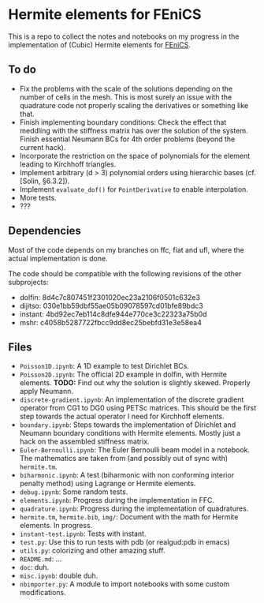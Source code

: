 # Hermite elements for FEniCS #

This is a repo to collect the notes and notebooks on my progress in
the implementation of (Cubic) Hermite elements
for [FEniCS](https://fenicsproject.org/).

## To do ##

* Fix the problems with the scale of the solutions depending on the
  number of cells in the mesh. This is most surely an issue with the
  quadrature code not properly scaling the derivatives or something
  like that.
* Finish implementing boundary conditions: Check the effect that
  meddling with the stiffness matrix has over the solution of the
  system. Finish essential Neumann BCs for 4th order problems (beyond
  the current hack).
* Incorporate the restriction on the space of polynomials for the
  element leading to Kirchhoff triangles.
* Implement arbitrary (d > 3) polynomial orders using hierarchic bases
  (cf. [Solin, §6.3.2]).
* Implement `evaluate_dof()` for `PointDerivative` to enable
  interpolation.
* More tests.
* ???

## Dependencies ##

Most of the code depends on my branches on ffc, fiat and ufl, where
the actual implementation is done.

The code should be compatible with the following revisions of the
other subprojects:

* dolfin: 8d4c7c807451f2301020ec23a2106f0501c632e3
* dijitso: 030e1bb59dbf55ae05b09078597cd01bfe89bdc3
* instant: 4bd92ec7eb114c8dfe944e770ce3c22323a75b0d
* mshr: c4058b5287722fbcc9dd8ec25bebfd31e3e58ea4


## Files ##

* `Poisson1D.ipynb`: A 1D example to test Dirichlet BCs.
* `Poisson2D.ipynb`: The official 2D example in dolfin, with Hermite
  elements. **TODO:** Find out why the solution is slightly
  skewed. Properly apply Neumann.
* `discrete-gradient.ipynb`: An implementation of the discrete
  gradient operator from CG1 to DG0 using PETSc matrices. This should
  be the first step towards the actual operator I need for Kirchhoff
  elements.
* `boundary.ipynb`: Steps towards the implementation of Dirichlet and
  Neumann boundary conditions with Hermite elements. Mostly just a
  hack on the assembled stiffness matrix.
* `Euler-Bernoulli.ipynb`: The Euler Bernoulli beam model in a
   notebook.  The mathematics are taken from (and possibly out of sync
   with) `hermite.tm`.
* `biharmonic.ipynb`: A test (biharmonic with non conforming interior
   penalty method) using Lagrange or Hermite elements.
* `debug.ipynb`: Some random tests.
* `elements.ipynb`: Progress during the implementation in FFC.
* `quadrature.ipynb`: Progress during the implementation of
   quadratures.
* `hermite.tm`, `hermite.bib`, `img/`: Document with the math for
  Hermite elements. In progress.
* `instant-test.ipynb`: Tests with instant.
* `test.py`: Use this to run tests with pdb (or realgud:pdb in emacs)
* `utils.py`: colorizing and other amazing stuff.
* `README.md`: ...
* `doc`: duh.
* `misc.ipynb`: double duh.
* `nbimporter.py`: A module to import notebooks with some custom
  modifications.
